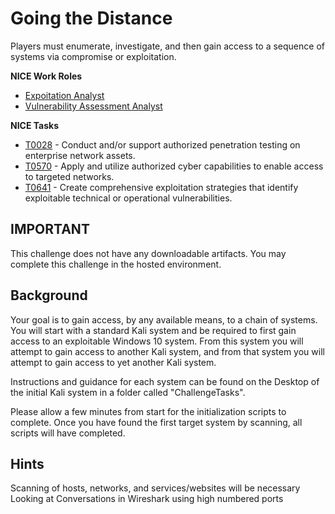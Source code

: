 # Going the Distance

Players must enumerate, investigate, and then gain access to a sequence of systems via compromise or exploitation.

**NICE Work Roles**
- [Expoitation Analyst](https://niccs.cisa.gov/workforce-development/nice-framework/workroles?name=Exploitation+Analyst&id=All)
- [Vulnerability Assessment Analyst](https://niccs.cisa.gov/workforce-development/nice-framework/workroles?name=Vulnerability+Assessment+Analyst&id=All)

**NICE Tasks**
- [T0028](https://niccs.cisa.gov/workforce-development/nice-framework/tasks?id=T0028&description=All) - Conduct and/or support authorized penetration testing on enterprise network assets.
- [T0570](https://niccs.cisa.gov/workforce-development/nice-framework/tasks?id=T0570&description=All) - Apply and utilize authorized cyber capabilities to enable access to targeted networks.
- [T0641](https://niccs.cisa.gov/workforce-development/nice-framework/tasks?id=T0641&description=All) - Create comprehensive exploitation strategies that identify exploitable technical or operational vulnerabilities.

## IMPORTANT
This challenge does not have any downloadable artifacts. You may complete this challenge in the hosted environment.

## Background

Your goal is to gain access, by any available means, to a chain of systems. You will start with a standard Kali system and be required to first gain access to an exploitable Windows 10 system. From this system you will attempt to gain access to another Kali system, and from that system you will attempt to gain access to yet another Kali system.

Instructions and guidance for each system can be found on the Desktop of the initial Kali system in a folder called "ChallengeTasks".

Please allow a few minutes from start for the initialization scripts to complete. Once you have found the first target system by scanning, all scripts will have completed.

## Hints
Scanning of hosts, networks, and services/websites will be necessary
Looking at Conversations in Wireshark using high numbered ports
